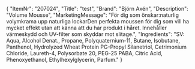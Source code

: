 {
  "ItemNr": "207024",
  "Title": "test",
  "Brand": "Björn Axén",
  "Description": "Volume Mousse",
  "MarketingMessage": "För dig som önskar:naturlig volymkrama upp naturliga lockarDen perfekta moussen för dig som vill ha mycket effekt utan att känna att du har produkt i håret. Innehåller värmeskydd och UV-filter som skyddar mot slitage.",
  "Ingredients": "SV: Aqua, Alcohol Denat., Propane, Polyquaternium-11, Butane, Isobutane, Panthenol, Hydrolyzed Wheat Protein PG-Propyl Silanetriol, Cetrimonium Chloride, Laureth-4, Polysorbate 20, PEG-25 PABA, Citric Acid, Phenoxyethanol, Ethylhexylglycerin, Parfum."
}